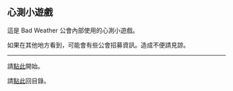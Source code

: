 ## 心測小遊戲

這是 Bad Weather 公會內部使用的心測小遊戲。

如果在其他地方看到，可能會有些公會招募資訊。造成不便請見諒。

--- 

請[點此](https://dalechou.github.io/wow/quest-start.html)開始。

請[點此](https://dalechou.github.io/wow/)回目錄。
